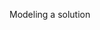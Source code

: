 <span id="title">Modeling a solution</span>

<div id="body">

<include src="introduction/unit-inParent-asPanel.md" boilerplate />
<include src="basic/unit-inParent-asPanel.md" boilerplate />
<include src="intermediate/unit-inParent-asPanel.md" boilerplate />

</div>
